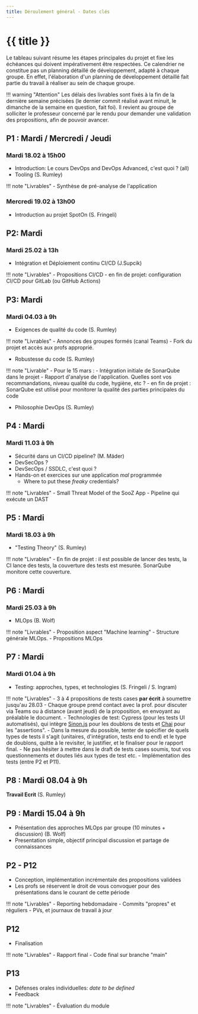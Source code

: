 ```yaml
---
title: Déroulement général - Dates clés
---
```


# {{ title }}

Le tableau suivant résume les étapes principales du projet et fixe les
échéances qui doivent impérativement être respectées. Ce calendrier ne
constitue pas un planning détaillé de développement, adapté à chaque
groupe. En effet, l'élaboration d'un planning de développement détaillé
fait partie du travail à réaliser au sein de chaque groupe.

!!! warning "Attention"
    Les délais des livrables sont fixés à la fin de la dernière semaine
    précisées (le dernier commit réalisé avant minuit, le dimanche de la
    semaine en question, fait foi). Il revient au groupe de solliciter
    le professeur concerné par le rendu pour demander une validation des
    propositions, afin de pouvoir avancer.

## P1 : Mardi / Mercredi / Jeudi

### Mardi 18.02 à 15h00

- Introduction: Le cours DevOps and DevOps Advanced, c'est quoi ? (all)
- Tooling (S. Rumley)

!!! note "Livrables"
    - Synthèse de pré-analyse de l'application

### Mercredi 19.02 à 13h00

- Introduction au projet SpotOn (S. Fringeli)

## P2: Mardi

### Mardi 25.02 à 13h

- Intégration et Déploiement continu CI/CD (J.Supcik)

!!! note "Livrables"
    - Propositions CI/CD
    - en fin de projet: configuration CI/CD pour GitLab (ou GitHub Actions)

## P3: Mardi

### Mardi 04.03 à 9h

- Exigences de qualité du code (S. Rumley)

!!! note "Livrables"
    - Annonces des groupes formés (canal Teams)
    - Fork du projet et accès aux profs approprié.

- Robustesse du code (S. Rumley)

!!! note "Livrable"
    - Pour le 15 mars : 
        - Intégration initiale de SonarQube dans le projet
        - Rapport d'analyse de l'application. Quelles sont vos recommandations, niveau qualité du code, hygiène, etc ?
    - en fin de projet : SonarQube est utilisé pour monitorer la qualité des parties principales du code

- Philosophie DevOps (S. Rumley)

## P4 : Mardi

### Mardi 11.03 à 9h

- Sécurité dans un CI/CD pipeline? (M. Mäder)
- DevSecOps ?
- DevSecOps / SSDLC, c'est quoi ?
- Hands-on et exercices sur une application *mal* programmée
    - Where to put these *freaky* credentials?

!!! note "Livrables"
    - Small Threat Model of the SooZ App
    - Pipeline qui exécute un DAST

## P5 : Mardi

### Mardi 18.03 à 9h

- "Testing Theory" (S. Rumley)

!!! note "Livrables"
    - En fin de projet : il est possible de lancer des tests, la CI lance
      des tests, la couverture des tests est mesurée. SonarQube monitore
      cette couverture.

## P6 : Mardi

### Mardi 25.03 à 9h

- MLOps (B. Wolf)

!!! note "Livrables"
    - Proposition aspect "Machine learning"
    - Structure générale MLOps.
    - Propositions MLOps

## P7 : Mardi

### Mardi 01.04 à 9h

-  Testing: approches, types, et technologies (S. Fringeli / S. Ingram) 

!!! note "Livrables"
    - 3 à 4 propositions de tests cases **par écrit** à soumettre jusqu'au 28.03 
    - Chaque groupe prend contact avec la prof. pour discuter via Teams ou à distance (avant jeudi) de la proposition, en envoyant au préalable le document.
    - Technologies de test: Cypress (pour les tests UI automatisés), qui intègre [Sinon.js](https://docs.cypress.io/api/utilities/sinon) pour les doublons de tests et [Chai](https://docs.cypress.io/guides/references/assertions) pour les "assertions".
    - Dans la mesure du possible, tenter de spécifier de quels types de tests il s'agit (unitaires, d'intégration, tests end to end) et le type de doublons, quitte à le revisiter, le justifier, et le finaliser pour le rapport final.
    - Ne pas hésiter à mettre dans le draft de tests cases soumis, tout vos questionnements et doutes liés aux types de test etc.
    - Implémentation des tests (entre P2 et P11).

## P8 : Mardi 08.04 à 9h

**Travail Ecrit** (S. Rumley)

## P9 : Mardi 15.04 à 9h

- Présentation des approches MLOps par groupe (10 minutes + discussion) (B. Wolf)
- Presentation simple, objectif principal discussion et partage de connaissances

## P2 - P12

- Conception, implémentation incrémentale des propositions validées
- Les profs se réservent le droit de vous convoquer pour des
  présentations dans le courant de cette période

!!! note "Livrables"
    - Reporting hebdomadaire
    - Commits "propres" et réguliers
    - PVs, et journaux de travail à jour

## P12

- Finalisation

!!! note "Livrables"
    - Rapport final
    - Code final sur branche "main"

## P13

- Défenses orales individuelles: *date to be defined*
- Feedback

!!! note "Livrables"
    - Évaluation du module
